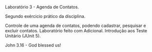 Laboratório 3 - Agenda de Contatos.

Segundo exércicio prático da dísciplina.

Controle de uma agenda de contatos, podendo cadastrar, pesquisar e excluir contatos. Laboratório feito com Adicional. Introdução aos Teste Unitário (JUnit 5).

John 3.16 - God blessed us!
